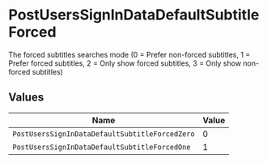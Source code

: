 # PostUsersSignInDataDefaultSubtitleForced

The forced subtitles searches mode (0 = Prefer non-forced subtitles, 1 = Prefer forced subtitles, 2 = Only show forced subtitles, 3 = Only show non-forced subtitles)


## Values

| Name                                           | Value                                          |
| ---------------------------------------------- | ---------------------------------------------- |
| `PostUsersSignInDataDefaultSubtitleForcedZero` | 0                                              |
| `PostUsersSignInDataDefaultSubtitleForcedOne`  | 1                                              |
